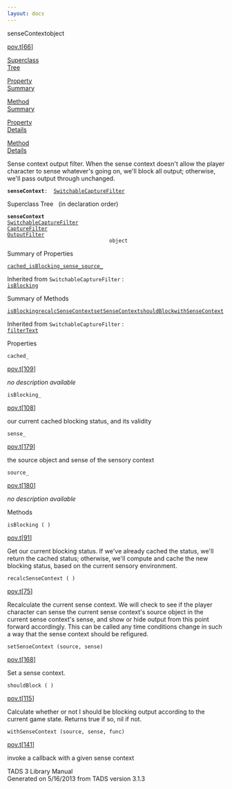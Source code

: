 ```yaml
---
layout: docs
---
```

<span class="title">senseContext</span><span class="type">object</span>

[pov.t](../file/pov.t.html)\[[66](../source/pov.t.html#66)\]

[Superclass  
Tree](#_SuperClassTree_)

[Property  
Summary](#_PropSummary_)

[Method  
Summary](#_MethodSummary_)

[Property  
Details](#_Properties_)

[Method  
Details](#_Methods_)

<div class="fdesc">

Sense context output filter. When the sense context doesn't allow the
player character to sense whatever's going on, we'll block all output;
otherwise, we'll pass output through unchanged.

**`senseContext`**` :   `[`SwitchableCaptureFilter`](../object/SwitchableCaptureFilter.html)

</div>

<span id="_SuperClassTree_"></span>

<div class="mjhd">

<span class="hdln">Superclass Tree</span>   (in declaration order)

</div>

**`senseContext`**  
[`SwitchableCaptureFilter`](../object/SwitchableCaptureFilter.html)  
[`CaptureFilter`](../object/CaptureFilter.html)  
[`OutputFilter`](../object/OutputFilter.html)  
`                                 object`  
<span id="_PropSummary_"></span>

<div class="mjhd">

<span class="hdln">Summary of Properties</span>  

</div>

[`cached_`](#cached_)[`isBlocking_`](#isBlocking_)[`sense_`](#sense_)[`source_`](#source_)

Inherited from `SwitchableCaptureFilter` :  
[`isBlocking`](../object/SwitchableCaptureFilter.html#isBlocking)





<span id="_MethodSummary_"></span>

<div class="mjhd">

<span class="hdln">Summary of Methods</span>  

</div>

[`isBlocking`](#isBlocking)[`recalcSenseContext`](#recalcSenseContext)[`setSenseContext`](#setSenseContext)[`shouldBlock`](#shouldBlock)[`withSenseContext`](#withSenseContext)

Inherited from `SwitchableCaptureFilter` :  
[`filterText`](../object/SwitchableCaptureFilter.html#filterText)





<span id="_Properties_"></span>

<div class="mjhd">

<span class="hdln">Properties</span>  

</div>

<span id="cached_"></span>

`cached_`

[pov.t](../file/pov.t.html)\[[109](../source/pov.t.html#109)\]

<div class="desc">

*no description available*

</div>

<span id="isBlocking_"></span>

`isBlocking_`

[pov.t](../file/pov.t.html)\[[108](../source/pov.t.html#108)\]

<div class="desc">

our current cached blocking status, and its validity

</div>

<span id="sense_"></span>

`sense_`

[pov.t](../file/pov.t.html)\[[179](../source/pov.t.html#179)\]

<div class="desc">

the source object and sense of the sensory context

</div>

<span id="source_"></span>

`source_`

[pov.t](../file/pov.t.html)\[[180](../source/pov.t.html#180)\]

<div class="desc">

*no description available*

</div>

<span id="_Methods_"></span>

<div class="mjhd">

<span class="hdln">Methods</span>  

</div>

<span id="isBlocking"></span>

`isBlocking ( )`

[pov.t](../file/pov.t.html)\[[91](../source/pov.t.html#91)\]

<div class="desc">

Get our current blocking status. If we've already cached the status,
we'll return the cached status; otherwise, we'll compute and cache the
new blocking status, based on the current sensory environment.

</div>

<span id="recalcSenseContext"></span>

`recalcSenseContext ( )`

[pov.t](../file/pov.t.html)\[[75](../source/pov.t.html#75)\]

<div class="desc">

Recalculate the current sense context. We will check to see if the
player character can sense the current sense context's source object in
the current sense context's sense, and show or hide output from this
point forward accordingly. This can be called any time conditions change
in such a way that the sense context should be refigured.

</div>

<span id="setSenseContext"></span>

`setSenseContext (source, sense)`

[pov.t](../file/pov.t.html)\[[168](../source/pov.t.html#168)\]

<div class="desc">

Set a sense context.

</div>

<span id="shouldBlock"></span>

`shouldBlock ( )`

[pov.t](../file/pov.t.html)\[[115](../source/pov.t.html#115)\]

<div class="desc">

Calculate whether or not I should be blocking output according to the
current game state. Returns true if so, nil if not.

</div>

<span id="withSenseContext"></span>

`withSenseContext (source, sense, func)`

[pov.t](../file/pov.t.html)\[[141](../source/pov.t.html#141)\]

<div class="desc">

invoke a callback with a given sense context

</div>

<div class="ftr">

TADS 3 Library Manual  
Generated on 5/16/2013 from TADS version 3.1.3

</div>
